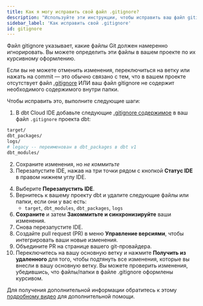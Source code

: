 ```yaml
---
title: Как я могу исправить свой файл .gitignore?
description: "Используйте эти инструкции, чтобы исправить ваш файл gitignore"
sidebar_label: 'Как исправить свой .gitignore'
id: gitignore
---
```


Файл gitignore указывает, какие файлы Git должен намеренно игнорировать. Вы можете определить эти файлы в вашем проекте по их курсивному оформлению.

Если вы не можете отменить изменения, переключиться на ветку или нажать на commit — это обычно связано с тем, что в вашем проекте отсутствует файл [.gitignore](https://github.com/dbt-labs/dbt-starter-project/blob/main/.gitignore) ИЛИ ваш файл gitignore не содержит необходимого содержимого внутри папки.

Чтобы исправить это, выполните следующие шаги:

1. В dbt Cloud IDE добавьте следующие [.gitignore содержимое](https://github.com/dbt-labs/dbt-starter-project/blob/main/.gitignore) в ваш файл `.gitignore` проекта dbt:
```bash
target/
dbt_packages/
logs/
# legacy -- переименован в dbt_packages в dbt v1
dbt_modules/
```
2. Сохраните изменения, но _не коммитьте_
3. Перезапустите IDE, нажав на три точки рядом с кнопкой **Статус IDE** в правом нижнем углу IDE.

<Lightbox src="/img/docs/dbt-cloud/cloud-ide/restart-ide.jpg" width="50%" title="Перезапустите IDE, нажав на три точки в правом нижнем углу или кликнув на панель состояния" />

4. Выберите **Перезапустить IDE**.
5. Вернитесь к вашему проекту dbt и удалите следующие файлы или папки, если они у вас есть:
    * `target`, `dbt_modules`, `dbt_packages`, `logs`
6. **Сохраните** и затем **Закоммитьте и синхронизируйте** ваши изменения.
7. Снова перезапустите IDE.
8. Создайте pull request (PR) в меню **Управление версиями**, чтобы интегрировать ваши новые изменения.
9. Объедините PR на странице вашего git-провайдера.
10. Переключитесь на вашу основную ветку и нажмите **Получить из удаленного** для того, чтобы подтянуть все изменения, которые вы внесли в вашу основную ветку. Вы можете проверить изменения, убедившись, что файлы/папки в файле .gitignore оформлены курсивом.

<Lightbox src="/img/docs/dbt-cloud/cloud-ide/gitignore-italics.jpg" width="50%" title="Проект dbt на основной ветке с правильно настроенными папками gitignore (выделены курсивом)."/>

Для получения дополнительной информации обратитесь к этому [подробному видео](https://www.loom.com/share/9b3b8e2b617f41a8bad76ec7e42dd014) для дополнительной помощи.